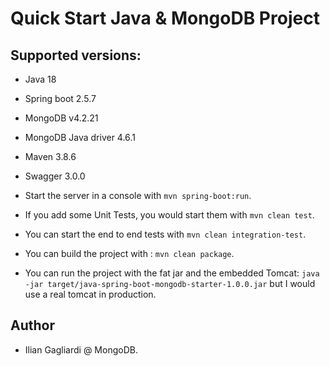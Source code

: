 # Quick Start Java & MongoDB Project

## Supported versions:

- Java 18
- Spring boot 2.5.7
- MongoDB v4.2.21
- MongoDB Java driver 4.6.1
- Maven 3.8.6
- Swagger 3.0.0


- Start the server in a console with `mvn spring-boot:run`.
- If you add some Unit Tests, you would start them with `mvn clean test`.
- You can start the end to end tests with `mvn clean integration-test`.
- You can build the project with : `mvn clean package`.
- You can run the project with the fat jar and the embedded Tomcat: `java -jar target/java-spring-boot-mongodb-starter-1.0.0.jar` but I would use a real tomcat in production.

## Author
- Ilian Gagliardi @ MongoDB.
